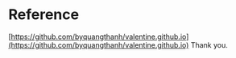 # Reference
[https://github.com/byquangthanh/valentine.github.io](https://github.com/byquangthanh/valentine.github.io) Thank you.


